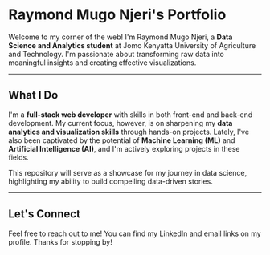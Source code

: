 # Raymond Mugo Njeri's Portfolio

Welcome to my corner of the web! I'm Raymond Mugo Njeri, a **Data Science and Analytics student** at Jomo Kenyatta University of Agriculture and Technology. I'm passionate about transforming raw data into meaningful insights and creating effective visualizations.

---

## What I Do

I'm a **full-stack web developer** with skills in both front-end and back-end development. My current focus, however, is on sharpening my **data analytics and visualization skills** through hands-on projects. Lately, I've also been captivated by the potential of **Machine Learning (ML)** and **Artificial Intelligence (AI)**, and I'm actively exploring projects in these fields.

This repository will serve as a showcase for my journey in data science, highlighting my ability to build compelling data-driven stories.

---

## Let's Connect

Feel free to reach out to me! You can find my LinkedIn and email links on my profile. Thanks for stopping by!
